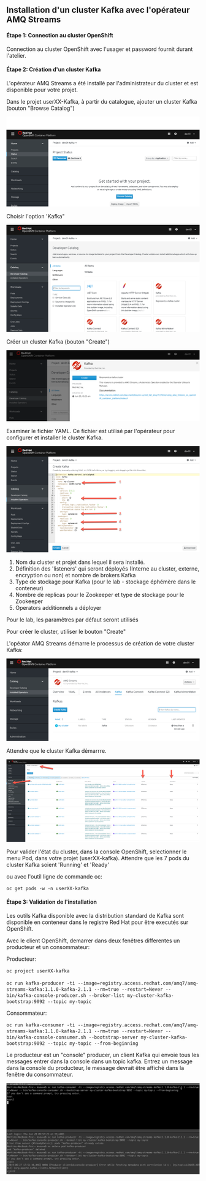 ## Installation d'un cluster Kafka avec l'opérateur AMQ Streams

#### Étape 1:  Connection au cluster OpenShift

Connection au cluster OpenShift avec l'usager et password fournit durant l'atelier.


#### Étape 2:  Création d'un cluster Kafka

L'opérateur AMQ Streams a été installé par l'administrateur du cluster et est disponible pour votre projet.

Dans le projet userXX-Kafka, à partir du catalogue, ajouter un cluster Kafka (bouton "Browse Catalog")

![Catalog](images/lab1-install-01.png)

Choisir l'option 'Kafka"

![Catalog](images/lab1-install-02.png)

Créer un cluster Kafka (bouton "Create")

![Catalog](images/lab1-install-03.png)

Examiner le fichier YAML. Ce fichier est utilisé par l'opérateur pour configurer et installer le cluster Kafka.

![Operator Config](images/lab1-install-04.png)

1)  Nom du cluster et projet dans lequel il sera installé.
2)  Définition des 'listeners' qui seront déployés (Interne au cluster, externe, encryption ou non) et nombre de brokers Kafka
3)  Type de stockage pour Kafka (pour le lab - stockage éphémère dans le conteneur)
4)  Nombre de replicas pour le Zookeeper et type de stockage pour le Zookeeper 
5)  Operators additionnels a déployer

Pour le lab, les paramêtres par défaut seront utilisés

Pour créer le cluster, utiliser le bouton "Create"

L'opéator AMQ Streams démarre le processus de création de votre cluster Kafka:

![Catalog](images/lab1-install-05.png)

Attendre que le cluster Kafka démarrre.   

![Catalog](images/lab1-install-06.png)

Pour valider l'état du cluster, dans la console OpenShift, selectionner le menu Pod, dans votre projet (userXX-kafka). 
Attendre que les 7 pods du cluster Kafka soient 'Running' et 'Ready'

ou avec l'outil ligne de commande oc:
```
oc get pods -w -n userXX-kafka
```

#### Étape 3:  Validation de l'installation

Les outils Kafka disponible avec la distribution standard de Kafka sont disponible en conteneur dans le registre Red Hat pour être executés sur OpenShift.

Avec le client OpenShift, demarrer dans deux fenêtres differentes un producteur et un consommateur:

Producteur:

```
oc project userXX-kafka

oc run kafka-producer -ti --image=registry.access.redhat.com/amq7/amq-streams-kafka:1.1.0-kafka-2.1.1 --rm=true --restart=Never -- bin/kafka-console-producer.sh --broker-list my-cluster-kafka-bootstrap:9092 --topic my-topic 
```


Consommateur:
```
oc run kafka-consumer -ti --image=registry.access.redhat.com/amq7/amq-streams-kafka:1.1.0-kafka-2.1.1 --rm=true --restart=Never -- bin/kafka-console-consumer.sh --bootstrap-server my-cluster-kafka-bootstrap:9092 --topic my-topic --from-beginning
```

Le producteur est un "console" producer, un client Kafka qui envoie tous les messages entrer dans la console dans un topic kafka.
Entrez un message dans la console du producteur, le message devrait être affiché dans la fenêtre du consommateur.

![Kafka Test](images/lab1-kafka-test.png)


